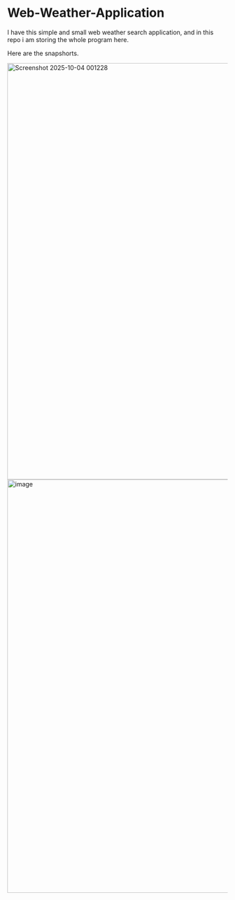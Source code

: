 # Web-Weather-Application
I have this simple and small web weather search application, and in this repo i am storing the whole program here.

Here are the snapshorts.

<img width="1908" height="952" alt="Screenshot 2025-10-04 001228" src="https://github.com/user-attachments/assets/20d150e2-b7cc-432a-89ff-b0daf754a491" />
<img width="1908" height="945" alt="image" src="https://github.com/user-attachments/assets/9aa03e14-17e9-472f-b29f-8f5ead61ef36" />
